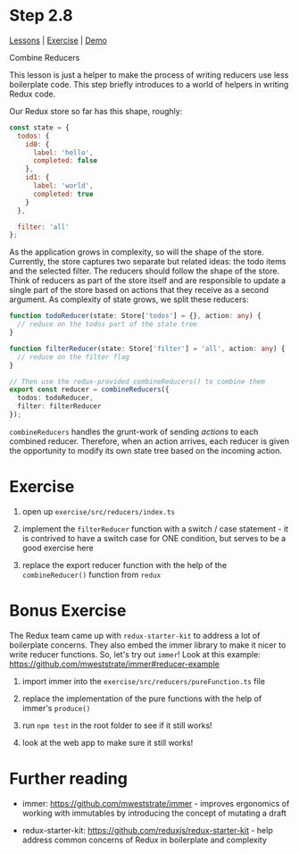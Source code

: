# Step 2.8

[Lessons](../) | [Exercise](./exercise/) | [Demo](./demo/)

Combine Reducers

This lesson is just a helper to make the process of writing reducers use less boilerplate code. This step briefly introduces to a world of helpers in writing Redux code.

Our Redux store so far has this shape, roughly:

```js
const state = {
  todos: {
    id0: {
      label: 'hello',
      completed: false
    },
    id1: {
      label: 'world',
      completed: true
    }
  },

  filter: 'all'
};
```

As the application grows in complexity, so will the shape of the store. Currently, the store captures two separate but related ideas: the todo items and the selected filter. The reducers should follow the shape of the store. Think of reducers as part of the store itself and are responsible to update a single part of the store based on actions that they receive as a second argument. As complexity of state grows, we split these reducers:

```ts
function todoReducer(state: Store['todos'] = {}, action: any) {
  // reduce on the todos part of the state tree
}

function filterReducer(state: Store['filter'] = 'all', action: any) {
  // reduce on the filter flag
}

// Then use the redux-provided combineReducers() to combine them
export const reducer = combineReducers({
  todos: todoReducer,
  filter: filterReducer
});
```

`combineReducers` handles the grunt-work of sending *actions* to each combined reducer. Therefore, when an action arrives, each reducer is given the opportunity to modify its own state tree based on the incoming action.

# Exercise

1. open up `exercise/src/reducers/index.ts`

2. implement the `filterReducer` function with a switch / case statement - it is contrived to have a switch case for ONE condition, but serves to be a good exercise here

3. replace the export reducer function with the help of the `combineReducer()` function from `redux`

# Bonus Exercise

The Redux team came up with `redux-starter-kit` to address a lot of boilerplate concerns. They also embed the immer library to make it nicer to write reducer functions. So, let's try out `immer`! Look at this example: https://github.com/mweststrate/immer#reducer-example

1. import immer into the `exercise/src/reducers/pureFunction.ts` file

2. replace the implementation of the pure functions with the help of immer's `produce()`

3. run `npm test` in the root folder to see if it still works!

4. look at the web app to make sure it still works!

# Further reading

- immer: https://github.com/mweststrate/immer - improves ergonomics of working with immutables by introducing the concept of mutating a draft

- redux-starter-kit: https://github.com/reduxjs/redux-starter-kit - help address common concerns of Redux in boilerplate and complexity
